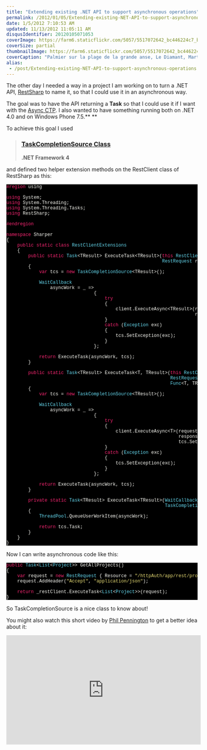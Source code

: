 ```yaml
---
title: "Extending existing .NET API to support asynchronous operations"
permalink: /2012/01/05/Extending-existing-NET-API-to-support-asynchronous-operations/
date: 1/5/2012 7:10:53 AM
updated: 11/13/2012 11:05:11 AM
disqusIdentifier: 20120105071053
coverImage: https://farm6.staticflickr.com/5057/5517072642_bc446224c7_b.jpg
coverSize: partial
thumbnailImage: https://farm6.staticflickr.com/5057/5517072642_bc446224c7_q.jpg
coverCaption: "Palmier sur la plage de la grande anse, Le Diamant, Martinique"
alias:
 - /post/Extending-existing-NET-API-to-support-asynchronous-operations.aspx/index.html
---
```

<!-- [![Palmier sur la plage de la grande anse du diamant](http://farm6.staticflickr.com/5057/5517072642_bc446224c7_m.jpg)](http://www.flickr.com/photos/laurentkempe/5517072642/ "Palmier sur la plage de la grande anse du diamant by Laurent Kempé, on Flickr") -->

The other day I needed a way in a project I am working on to turn a .NET API, [RestSharp](http://restsharp.org/) to name it, so that I could use it in an asynchronous way.
<!-- more -->

The goal was to have the API returning a **Task<TResult>** so that I could use it if I want with the [Async CTP](http://msdn.microsoft.com/en-us/vstudio/gg316360). I also wanted to have something running both on .NET 4.0 and on Windows Phone 7.5.** **

To achieve this goal I used 

> ### [TaskCompletionSource<TResult> Class](http://msdn.microsoft.com/en-us/library/dd449174.aspx)
> 
> **.NET Framework 4**

and defined two helper extension methods on the RestClient class of RestSharp as this:

<style type="text/css">
.csharpcode, .csharpcode pre
{
	font-size: small;
	color: black;
	font-family: consolas, "Courier New", courier, monospace;
	background-color: #ffffff;
	/*white-space: pre;*/
}
.csharpcode pre { margin: 0em; }
.csharpcode .rem { color: #008000; }
.csharpcode .kwrd { color: #0000ff; }
.csharpcode .str { color: #006080; }
.csharpcode .op { color: #0000c0; }
.csharpcode .preproc { color: #cc6633; }
.csharpcode .asp { background-color: #ffff00; }
.csharpcode .html { color: #800000; }
.csharpcode .attr { color: #ff0000; }
.csharpcode .alt 
{
	background-color: #f4f4f4;
	width: 100%;
	margin: 0em;
}
.csharpcode .lnum { color: #606060; }
.code { font-size: 12px; color: #000; font-family: Consolas, "Courier New", Courier, Monospace; background-color: #F1F1F1; line-height: normal; }
.code p		{ padding: 5px; }
.code .rem	{ color: #008000; }
.code .kwrd	{ color: #0000ff; }
.code .str	{ color: #006080; }
.code .op	{ color: #0000c0; }
.code .preproc { color: #0000ff; }
.code .asp	{ background-color: #ffff00; }
.code .html { color: #800000; }
.code .attr { color: #ff0000; }
.code .alt	{ background-color: #f4f4f4; }
.code .lnum	{ color: #606060; }
</style>

<pre style="background-color: black" class="code"><span style="color: #f92672">#region </span><span style="color: #f8f8f2">using

</span><span style="color: #f92672">using </span><span style="color: #f8f8f2">System;
</span><span style="color: #f92672">using </span><span style="color: #f8f8f2">System.Threading;
</span><span style="color: #f92672">using </span><span style="color: #f8f8f2">System.Threading.Tasks;
</span><span style="color: #f92672">using </span><span style="color: #f8f8f2">RestSharp;

</span><span style="color: #f92672">#endregion

namespace </span><span style="color: #f8f8f2">Sharper
{
    </span><span style="color: #f92672">public static class </span><span style="color: #66d9ef">RestClientExtensions
    </span><span style="color: #f8f8f2">{
        </span><span style="color: #f92672">public static </span><span style="color: #66d9ef">Task</span><span style="color: #f8f8f2">&lt;TResult&gt; ExecuteTask&lt;TResult&gt;(</span><span style="color: #f92672">this </span><span style="color: #66d9ef">RestClient </span><span style="color: #f8f8f2">client,
                                                         </span><span style="color: #66d9ef">RestRequest </span><span style="color: #f8f8f2">request) </span><span style="color: #f92672">where </span><span style="color: #f8f8f2">TResult : </span><span style="color: #f92672">new</span><span style="color: #f8f8f2">()
        {
            </span><span style="color: #f92672">var </span><span style="color: #f8f8f2">tcs = </span><span style="color: #f92672">new </span><span style="color: #66d9ef">TaskCompletionSource</span><span style="color: #f8f8f2">&lt;TResult&gt;();

            </span><span style="color: #66d9ef">WaitCallback
                </span><span style="color: #f8f8f2">asyncWork = _ =&gt;
                                {
                                    </span><span style="color: #f92672">try
                                    </span><span style="color: #f8f8f2">{
                                        client.ExecuteAsync&lt;TResult&gt;(request,
                                                                     response =&gt; tcs.SetResult(response.Data));
                                    }
                                    </span><span style="color: #f92672">catch </span><span style="color: #f8f8f2">(</span><span style="color: #66d9ef">Exception </span><span style="color: #f8f8f2">exc)
                                    {
                                        tcs.SetException(exc);
                                    }
                                };

            </span><span style="color: #f92672">return </span><span style="color: #f8f8f2">ExecuteTask(asyncWork, tcs);
        }

        </span><span style="color: #f92672">public static </span><span style="color: #66d9ef">Task</span><span style="color: #f8f8f2">&lt;TResult&gt; ExecuteTask&lt;T, TResult&gt;(</span><span style="color: #f92672">this </span><span style="color: #66d9ef">RestClient </span><span style="color: #f8f8f2">client,
                                                            </span><span style="color: #66d9ef">RestRequest </span><span style="color: #f8f8f2">request,
                                                            </span><span style="color: #66d9ef">Func</span><span style="color: #f8f8f2">&lt;T, TResult&gt; adapter) </span><span style="color: #f92672">where </span><span style="color: #f8f8f2">T : </span><span style="color: #f92672">new</span><span style="color: #f8f8f2">()
        {
            </span><span style="color: #f92672">var </span><span style="color: #f8f8f2">tcs = </span><span style="color: #f92672">new </span><span style="color: #66d9ef">TaskCompletionSource</span><span style="color: #f8f8f2">&lt;TResult&gt;();

            </span><span style="color: #66d9ef">WaitCallback
                </span><span style="color: #f8f8f2">asyncWork = _ =&gt;
                                {
                                    </span><span style="color: #f92672">try
                                    </span><span style="color: #f8f8f2">{
                                        client.ExecuteAsync&lt;T&gt;(request,
                                                               response =&gt;
                                                               tcs.SetResult(adapter.Invoke(response.Data)));
                                    }
                                    </span><span style="color: #f92672">catch </span><span style="color: #f8f8f2">(</span><span style="color: #66d9ef">Exception </span><span style="color: #f8f8f2">exc)
                                    {
                                        tcs.SetException(exc);
                                    }
                                };

            </span><span style="color: #f92672">return </span><span style="color: #f8f8f2">ExecuteTask(asyncWork, tcs);
        }

        </span><span style="color: #f92672">private static </span><span style="color: #66d9ef">Task</span><span style="color: #f8f8f2">&lt;TResult&gt; ExecuteTask&lt;TResult&gt;(</span><span style="color: #66d9ef">WaitCallback </span><span style="color: #f8f8f2">asyncWork,
                                                          </span><span style="color: #66d9ef">TaskCompletionSource</span><span style="color: #f8f8f2">&lt;TResult&gt; tcs)
        {
            </span><span style="color: #66d9ef">ThreadPool</span><span style="color: #f8f8f2">.QueueUserWorkItem(asyncWork);

            </span><span style="color: #f92672">return </span><span style="color: #f8f8f2">tcs.Task;
        }
    }
}
</span></pre>

Now I can write asynchronous code like this:

<pre style="background-color: black" class="code"><span style="color: #f92672">public </span><span style="color: #66d9ef">Task</span><span style="color: #f8f8f2"><</span><span style="color: #66d9ef">List</span><span style="color: #f8f8f2"><</span><span style="color: #66d9ef">Project</span><span style="color: #f8f8f2">>> GetAllProjects()
{
    </span><span style="color: #f92672">var </span><span style="color: #f8f8f2">request = </span><span style="color: #f92672">new </span><span style="color: #66d9ef">RestRequest </span><span style="color: #f8f8f2">{ Resource = </span><span style="color: #e6db74">"/httpAuth/app/rest/projects"</span><span style="color: #f8f8f2">, RootElement = </span><span style="color: #e6db74">"project" </span><span style="color: #f8f8f2">};
    request.AddHeader(</span><span style="color: #e6db74">"Accept"</span><span style="color: #f8f8f2">, </span><span style="color: #e6db74">"application/json"</span><span style="color: #f8f8f2">);

    </span><span style="color: #f92672">return </span><span style="color: #f8f8f2">_restClient.ExecuteTask<</span><span style="color: #66d9ef">List</span><span style="color: #f8f8f2"><</span><span style="color: #66d9ef">Project</span><span style="color: #f8f8f2">>>(request);
}
</span></pre>

So TaskCompletionSource<T> is a nice class to know about!

You might also watch this short video by [Phil Pennington](http://channel9.msdn.com/Niners/philpenn) to get a better idea about it:

<iframe style="width: 512px; height: 288px" src="http://channel9.msdn.com/Blogs/philpenn/TaskCompletionSourceTResult/player?w=512&h=288" frameborder="0" scrolling="no"></iframe>
